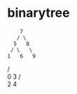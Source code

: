 # binarytree

        7
       / \  
      5   8
     / \   \  
    1   6   9
   / \
  0   3
     / \
    2   4
